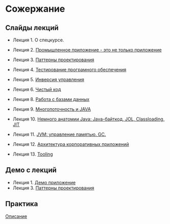 Сожержание
===

## Слайды лекций
* Лекция 1. О спецкурсе.
* Лекция 2. [Промышленное приложение - это не только приложение](lecture/lecture02.html)
* Лекция 3. [Паттерны проектирования](lecture/lecture03.html)
* Лекция 4. [Тестирование програмного обеспечения](lecture/lecture04.html)
* Лекция 5. [Инверсия управления](lecture/lecture05.html)
* Лекция 6. [Чистый код](lecture/lecture06.html)

* Лекция 8. [Работа с базами данных](lecture/lectureAboutDB.pdf)
* Лекция 9. [Многопоточность и JAVA](lecture/lecture-09.html)
* Лекция 10. [Немного анатомии Java: Java-байткод, JOL, Classloading, JIT](https://docs.google.com/presentation/d/1EX8b6dWFSRpqmeDGSGaEpuHE9R-ngNT1zPqQD34BaeI/edit#slide=id.p)
* Лекция 11. [JVM: управление памятью. GC.](https://docs.google.com/presentation/d/16sk6CxylIp8f5X-zLOi6jB9dR3qcB1R6XE0UvEiA3kA/edit?usp=sharing)
* Лекция 12. [Архитектура корпоративных приложений](lecture/lecture12.html)
* Лекция 13. [Tooling](https://docs.google.com/presentation/d/1UOSW3F58mztHSf8ysrg7BRGQvpX2RJJ54zMmhgPLdMs/edit#slide=id.p)


## Демо с лекций
* Лекция 1. [Демо приложение](https://github.com/naumen-student/EnterpriseJavaCourse-2018/tree/master/demo/lecture01)
* Лекция 3. [Паттерны проектирования](https://github.com/naumen-student/EnterpriseJavaCourse-2018/tree/master/demo/lecture03)


## Практика
[Описание](practice.md)
